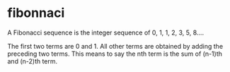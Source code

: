 # fibonnaci
A Fibonacci sequence is the integer sequence of 0, 1, 1, 2, 3, 5, 8....

The first two terms are 0 and 1. All other terms are obtained by adding the preceding two terms. This means to say the nth term is the sum of (n-1)th and (n-2)th term.
